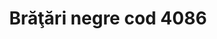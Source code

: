 ---
layout: post
title: "Brăţări negre cod 4086"
description: "Brăţări negre cod 4086"
img: "/assets/img/bratari-negre-simple-impletite-1.jpg"
img2: "/assets/img/bratari-negre-simple-impletite-2.jpg"
colors: "negru"
price: "10 RON /buc"
vertical: true
---